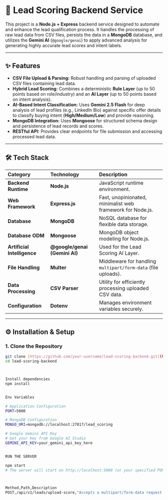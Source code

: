 # 🚀 Lead Scoring Backend Service

This project is a **Node.js + Express** backend service designed to automate and enhance the lead qualification process. It handles the processing of raw lead data from CSV files, persists the data in a **MongoDB** database, and utilizes the **Gemini AI** (`@google/genai`) to apply advanced analysis for generating highly accurate lead scores and intent labels.

---

## ✨ Features

* **CSV File Upload & Parsing:** Robust handling and parsing of uploaded CSV files containing lead data.
* **Hybrid Lead Scoring:** Combines a deterministic **Rule Layer** (up to 50 points based on role/industry) and an **AI Layer** (up to 50 points based on intent analysis).
* **AI-Based Intent Classification:** Uses **Gemini 2.5 Flash** for deep analysis of lead profiles (e.g., LinkedIn Bio) against specific offer details to classify buying intent (**High/Medium/Low**) and provide reasoning.
* **MongoDB Integration:** Uses **Mongoose** for structured schema design and persistence of lead records and scores.
* **RESTful API:** Provides clear endpoints for file submission and accessing processed lead data.

---

## 🛠️ Tech Stack

| Category | Technology | Description |
| :--- | :--- | :--- |
| **Backend Runtime** | **Node.js** | JavaScript runtime environment. |
| **Web Framework** | **Express.js** | Fast, unopinionated, minimalist web framework for Node.js. |
| **Database** | **MongoDB** | NoSQL database for flexible data storage. |
| **Database ODM** | **Mongoose** | MongoDB object modeling for Node.js. |
| **Artificial Intelligence** | **@google/genai (Gemini AI)** | Used for the Lead Scoring AI Layer. |
| **File Handling** | **Multer** | Middleware for handling `multipart/form-data` (file uploads). |
| **Data Processing** | **CSV Parser** | Utility for efficiently processing uploaded CSV data. |
| **Configuration** | **Dotenv** | Manages environment variables securely. |

---

## ⚙️ Installation & Setup

### 1. Clone the Repository

```bash
git clone [https://github.com/your-username/lead-scoring-backend.git](https://github.com/your-username/lead-scoring-backend.git)
cd lead-scoring-backend



Install dependencies
npm install


Env Variables 

# Application Configuration
PORT=5000

# MongoDB Configuration
MONGO_URI=mongodb://localhost:27017/lead_scoring

# Google Gemini API Key
# Get your key from Google AI Studio
GEMINI_API_KEY=your_gemini_api_key_here


RUN THE SERVER

npm start
# The server will start on http://localhost:5000 (or your specified PORT)



Method,Path,Description
POST,/api/v1/leads/upload-score,"Accepts a multipart/form-data request with a CSV file. It processes, scores, and saves leads to MongoDB."